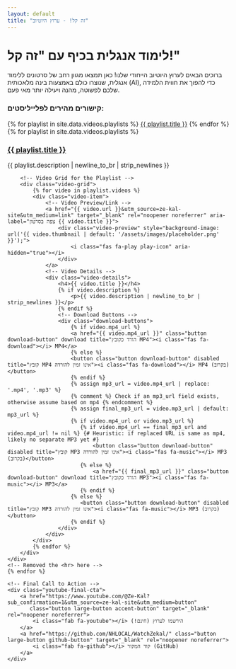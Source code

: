 ```yaml
---
layout: default
title: "זה קל! - ערוץ היוטיוב"
---
```


<div class="youtube-intro-section">
    <h1><i class="fab fa-youtube"></i> לימוד אנגלית בכיף עם "זה קל!"</h1>
    <p>ברוכים הבאים לערוץ היוטיוב הייחודי שלנו! כאן תמצאו מגוון רחב של סרטונים ללימוד אנגלית, שנוצרו כולם באמצעות בינה מלאכותית (AI), כדי להפוך את חווית הלמידה שלכם לפשוטה, מהנה ויעילה יותר מאי פעם.</p>
</div>

<!-- Playlist Quick Links -->
<div class="playlist-links">
    <h3><i class="fas fa-tags"></i> קישורים מהירים לפלייליסטים:</h3>
    {% for playlist in site.data.videos.playlists %}
        <a href="#{{ playlist.title | slugify }}" class="button small-button">{{ playlist.title }}</a>
    {% endfor %}
</div>
<!-- Removed the <hr> here -->

<!-- Video Categories -->
<div class="video-categories section"> <!-- Added section class for consistency -->
    {% for playlist in site.data.videos.playlists %}
    <div class="video-category" id="{{ playlist.title | slugify }}">
         <h3><a href="{{ playlist.url }}&utm_source=ze-kal-site&utm_medium=link" target="_blank" rel="noopener noreferrer"><i class="fas fa-list-ul"></i> {{ playlist.title }}</a></h3>
         <p>{{ playlist.description | newline_to_br | strip_newlines }}</p>

        <!-- Video Grid for the Playlist -->
        <div class="video-grid">
            {% for video in playlist.videos %}
            <div class="video-item">
                <!-- Video Preview/Link -->
                <a href="{{ video.url }}&utm_source=ze-kal-site&utm_medium=link" target="_blank" rel="noopener noreferrer" aria-label="צפה בסרטון {{ video.title }}">
                    <div class="video-preview" style="background-image: url('{{ video.thumbnail | default: '/assets/images/placeholder.png' }}');">
                        <i class="fas fa-play play-icon" aria-hidden="true"></i>
                    </div>
                </a>
                <!-- Video Details -->
                <div class="video-details">
                    <h4>{{ video.title }}</h4>
                    {% if video.description %}
                        <p>{{ video.description | newline_to_br | strip_newlines }}</p>
                    {% endif %}
                    <!-- Download Buttons -->
                    <div class="download-buttons">
                        {% if video.mp4_url %}
                        <a href="{{ video.mp4_url }}" class="button download-button" download title="הורד כקובץ MP4"><i class="fas fa-download"></i> MP4</a>
                        {% else %}
                        <button class="button download-button" disabled title="קובץ MP4 אינו זמין להורדה"><i class="fas fa-download"></i> MP4 (בקרוב)</button>
                        {% endif %}
                        {% assign mp3_url = video.mp4_url | replace: '.mp4', '.mp3' %}
                        {% comment %} Check if an mp3_url field exists, otherwise assume based on mp4 {% endcomment %}
                        {% assign final_mp3_url = video.mp3_url | default: mp3_url %}
                        {% if video.mp4_url or video.mp3_url %}
                           {% if video.mp4_url == final_mp3_url and video.mp4_url != nil %} {# Heuristic: if replaced URL is same as mp4, likely no separate MP3 yet #}
                               <button class="button download-button" disabled title="קובץ MP3 אינו זמין להורדה"><i class="fas fa-music"></i> MP3 (בקרוב)</button>
                           {% else %}
                               <a href="{{ final_mp3_url }}" class="button download-button" download title="הורד כקובץ MP3"><i class="fas fa-music"></i> MP3</a>
                           {% endif %}
                        {% else %}
                           <button class="button download-button" disabled title="קובץ MP3 אינו זמין להורדה"><i class="fas fa-music"></i> MP3 (בקרוב)</button>
                        {% endif %}
                    </div>
                </div>
            </div>
            {% endfor %}
        </div>
    </div>
    <!-- Removed the <hr> here -->
    {% endfor %}

    <!-- Final Call to Action -->
    <div class="youtube-final-cta">
        <a href="https://www.youtube.com/@Ze-Kal?sub_confirmation=1&utm_source=ze-kal-site&utm_medium=button"
           class="button large-button accent-button" target="_blank" rel="noopener noreferrer">
            <i class="fab fa-youtube"></i> הירשמו לערוץ (חינם!)
        </a>
        <a href="https://github.com/NHLOCAL/WatchZekal/" class="button large-button github-button" target="_blank" rel="noopener noreferrer">
            <i class="fab fa-github"></i> קוד המקור (GitHub)
        </a>
    </div>
</div>